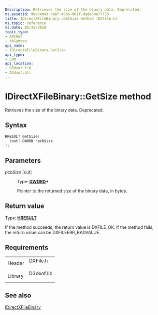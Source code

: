 ```yaml
---
Description: Retrieves the size of the binary data. Deprecated.
ms.assetid: 99a74043-ce87-4545-961f-dade54e77735
title: IDirectXFileBinary::GetSize method (DXFile.h)
ms.topic: reference
ms.date: 05/31/2018
topic_type: 
- APIRef
- kbSyntax
api_name: 
- IDirectXFileBinary.GetSize
api_type: 
- COM
api_location: 
- D3dxof.lib
- D3dxof.dll
---
```


# IDirectXFileBinary::GetSize method

Retrieves the size of the binary data. Deprecated.

## Syntax


```C++
HRESULT GetSize(
  [out] DWORD *pcbSize
);
```



## Parameters

<dl> <dt>

*pcbSize* \[out\]
</dt> <dd>

Type: **[**DWORD**](../winprog/windows-data-types.md)\***

Pointer to the returned size of the binary data, in bytes.

</dd> </dl>

## Return value

Type: **[**HRESULT**](https://msdn.microsoft.com/library/Bb401631(v=MSDN.10).aspx)**

If the method succeeds, the return value is DXFILE\_OK. If the method fails, the return value can be DXFILEERR\_BADVALUE.

## Requirements



|                    |                                                                                       |
|--------------------|---------------------------------------------------------------------------------------|
| Header<br/>  | <dl> <dt>DXFile.h</dt> </dl>   |
| Library<br/> | <dl> <dt>D3dxof.lib</dt> </dl> |



## See also

<dl> <dt>

[IDirectXFileBinary](idirectxfilebinary.md)
</dt> </dl>

 

 